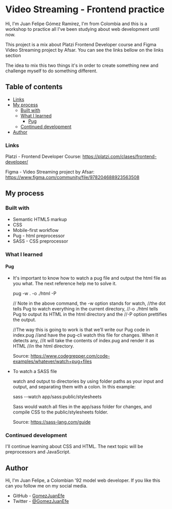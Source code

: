 # Video Streaming - Frontend practice

Hi, I'm Juan Felipe Gómez Ramírez, I'm from Colombia and this is a workshop to practice all I've been studying about web development until now.

This project is a mix about Platzi Frontend Developer course and Figma Video Streaming project by Afsar. You can see the links bellow on the links section

The idea to mix this two things it's in order to create something new and challenge myself to do something different.


## Table of contents

- [Links](#links)
- [My process](#my-process)
  - [Built with](#built-with)
  - [What I learned](#what-i-learned)
    - [Pug](#pug)
  - [Continued development](#continued-development)
- [Author](#author)


### Links

Platzi - Frontend Developer Course: https://platzi.com/clases/frontend-developer/

Figma - Video Streaming project by Afsar: https://www.figma.com/community/file/978204688923563508


## My process


### Built with

- Semantic HTML5 markup
- CSS
- Mobile-first workflow
- Pug - html preprocessor
- SASS - CSS preprocessor


### What I learned

#### Pug

- It's important to know how to watch a pug file and output the html file as you what. The next reference help me to solve it.

    pug -w . -o ./html -P

    // Note in the above command, the -w option stands for watch,
    //the dot tells Pug to watch everything in the current directory,
    //-o ./html tells Pug to output its HTML in the html directory and the
    //-P option prettifies the output.

    //The way this is going to work is that we’ll write our Pug code in index.pug
    //and have the pug-cli watch this file for changes. When it detects any,
    //it will take the contents of index.pug and render it as HTML
    //in the html directory.

    Source: https://www.codegrepper.com/code-examples/whatever/watch+pug+files

- To watch a SASS file
  
  watch and output to directories by using folder paths as your input and output, and separating them with a colon. In this example:

  sass --watch app/sass:public/stylesheets

  Sass would watch all files in the app/sass folder for changes, and compile CSS to the public/stylesheets folder.

  Source: https://sass-lang.com/guide



### Continued development

I'll continue learning about CSS and HTML. The next topic will be preprocessors and JavaScript.


## Author

Hi, I'm Juan Felipe, a Colombian '92 model web developer. If you like this can you follow me on my social media.

- GitHub - [GomezJuanEfe](https://github.com/GomezJuanEfe)
- Twitter - [@GomezJuanEfe](https://twitter.com/GomezJuanEfe)
